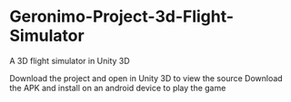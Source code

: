 # Geronimo-Project-3d-Flight-Simulator
A 3D flight simulator in Unity 3D

Download the project and open in Unity 3D to view the source
Download the APK and install on an android device to play the game


